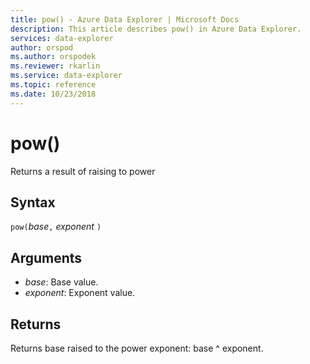 ```yaml
---
title: pow() - Azure Data Explorer | Microsoft Docs
description: This article describes pow() in Azure Data Explorer.
services: data-explorer
author: orspod
ms.author: orspodek
ms.reviewer: rkarlin
ms.service: data-explorer
ms.topic: reference
ms.date: 10/23/2018
---
```

# pow()

Returns a result of raising to power

## Syntax

`pow(`*base*`,` *exponent* `)`

## Arguments

* *base*: Base value.
* *exponent*: Exponent value.

## Returns

Returns base raised to the power exponent: base ^ exponent.